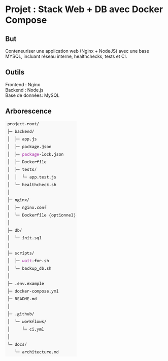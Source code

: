 # Projet : Stack Web + DB avec Docker Compose

## But
Conteneuriser une application web (Nginx + NodeJS) avec une base MYSQL, incluant réseau interne, healthchecks, tests et CI.


## Outils
Frontend : Nginx\
Backend : Node.js\
Base de données: MySQL

## Arborescence
![alt text](img_1.png)

